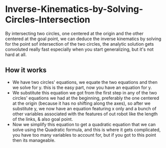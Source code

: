 # Inverse-Kinematics-by-Solving-Circles-Intersection
By intersecting two circles, one centered at the origin and the other centered at the goal point, we can deduce the inverse kinematics by solving for the point sof intersection of the two circles, the analytic solution gets convoluted really fast especially when you start generalizing, but it's not hard at all.

## How it works
- We have two circles' equations, we equate the two equations and then we solve for y. this is the easy part, now you have an equation for y.
- We substitute this equation we got from the first step in any of the two circles' equations we had at the beginning, preferably the one centered at the origin (because it has no shifting along the axes), so after we substitute y, we now have an equation featuring x only and a bunch of other variables associated with the features of out robot like the length of the links, & also goal point.
- Now we simplify this equation to get a quadratic equation that we can solve using the Quadratic formula, and this is where it gets complicated, you have too many variables to account for, but if you got to this point then its manageable.

